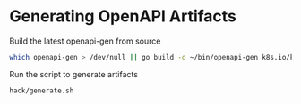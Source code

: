 # Generating OpenAPI Artifacts

Build the latest openapi-gen from source

``` bash
which openapi-gen > /dev/null || go build -o ~/bin/openapi-gen k8s.io/kube-openapi/cmd/openapi-gen
```

Run the script to generate artifacts

``` bash
hack/generate.sh
```
